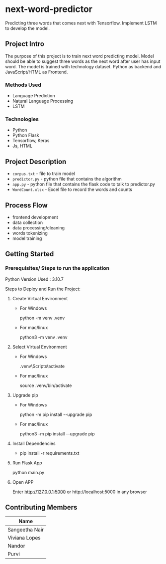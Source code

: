 # next-word-predictor
Predicting three words that comes next with Tensorflow. Implement LSTM to develop the model.

## Project Intro
The purpose of this project is to train next word predicting model. Model should be able to suggest three words as the next word after user has input word. The model is trained with technology dataset. Python as backend and JavaScript/HTML as Frontend.

### Methods Used
* Language Prediction
* Natural Language Processing
* LSTM

### Technologies
* Python
* Python Flask
* Tensorflow, Keras
* Js, HTML

## Project Description
* `corpus.txt` - file to train model
* `predictor.py` - python file that contains the algorithm
* `app.py` - python file that contains the flask code to talk to predictor.py
* `WordCount.xlsx` - Excel file to record the words and counts

## Process Flow
- frontend development
- data collection
- data processing/cleaning
- words tokenizing
- model training

## Getting Started

### Prerequisites/ Steps to run the application

Python Version Used : 3.10.7

Steps to Deploy and Run the Project:
1. Create Virtual Environment
	- For Windows
		
		python -m venv .venv
	- For mac/linux
		
		python3 -m venv .venv
	
2. Select Virtual Environment
	- For Windows
	
		.venv\Scripts\activate
		
	- For mac/linux
	
		source .venv/bin/activate
		
	
3. Upgrade pip
	- For Windows
		
		python -m pip install --upgrade pip
	- For mac/linux
		
		python3 -m pip install --upgrade pip
	
4. Install Dependencies
	- pip install -r requirements.txt
	
5. Run Flask App
	
	python main.py
	
6. Open APP
	
	Enter http://127.0.0.1:5000 or http://localhost:5000 in any browser
	
## Contributing Members

|Name     |
|---------|
| Sangeetha Nair |
| Viviana Lopes |
| Nandor |
| Purvi |
